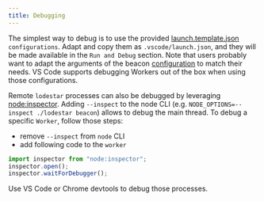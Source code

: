 ```yaml
---
title: Debugging
---
```


The simplest way to debug is to use the provided [launch.template.json](https://github.com/ChainSafe/lodestar/blob/unstable/.vscode/launch.template.json) `configurations`. Adapt and copy them as `.vscode/launch.json`, and they will be made available in the `Run and Debug` section. Note that users probably want to adapt the arguments of the beacon [configuration](https://github.com/ChainSafe/lodestar/blob/unstable/.vscode/launch.json#L11) to match their needs.
VS Code supports debugging Workers out of the box when using those configurations.

Remote `lodestar` processes can also be debugged by leveraging [node:inspector](https://nodejs.org/api/inspector.html). Adding `--inspect` to the node CLI (e.g. `NODE_OPTIONS=--inspect ./lodestar beacon`) allows to debug the main thread. To debug a specific `Worker`, follow those steps:

- remove `--inspect` from `node` CLI
- add following code to the `worker`

```js
import inspector from "node:inspector";
inspector.open();
inspector.waitForDebugger();
```

Use VS Code or Chrome devtools to debug those processes.
